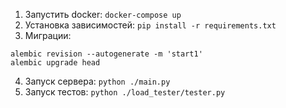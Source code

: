 1. Запустить docker:
```docker-compose up```
2. Установка зависимостей:
```pip install -r requirements.txt```
3. Миграции:
```
alembic revision --autogenerate -m 'start1'
alembic upgrade head
```
4. Запуск сервера:
```python ./main.py```
5. Запуск тестов:
```python ./load_tester/tester.py```
